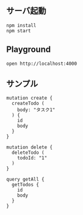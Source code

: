 ## サーバ起動

```
npm install
npm start
```

## Playground

```
open http://localhost:4000
```

## サンプル

```
mutation create {
  createTodo (
    body: "タスク1"
  ) {
    id
    body
  }
}

mutation delete {
  deleteTodo (
    todoId: "1"
  )
}

query getAll {
  getTodos {
    id
    body
  }
}
```
